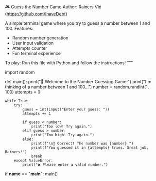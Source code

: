 🎮 Guess the Number Game
Author: Rainers Vid (https://github.com/IhaveDebt)

A simple terminal game where you try to guess a number between 1 and 100.
Features:
- Random number generation
- User input validation
- Attempts counter
- Fun terminal experience

To play: Run this file with Python and follow the instructions!
"""

import random

def main():
    print("🎲 Welcome to the Number Guessing Game!")
    print("I'm thinking of a number between 1 and 100...")
    number = random.randint(1, 100)
    attempts = 0

    while True:
        try: 
            guess = int(input("Enter your guess: "))
            attempts += 1

            if guess < number:
                print("Too low! Try again.")
            elif guess > number:
                print("Too high! Try again.")
            else:
                print(f"\n🎉 Correct! The number was {number}.")
                print(f"You guessed it in {attempts} tries. Great job, Rainers!")
                break
        except ValueError:
            print("❌ Please enter a valid number.")

if __name__ == "__main__":
    main()
